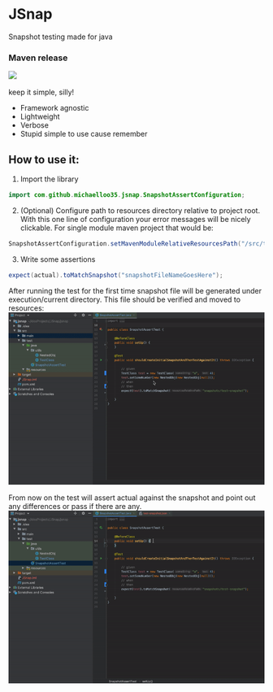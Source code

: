 # JSnap
Snapshot testing made for java
### Maven release
[![](https://jitpack.io/v/michaelloo35/Jest4J.svg)](https://jitpack.io/#michaelloo35/Jest4J)

keep it simple, silly!
* Framework agnostic
* Lightweight
* Verbose
* Stupid simple to use cause remember 

## How to use it:
1. Import the library
```java
import com.github.michaelloo35.jsnap.SnapshotAssertConfiguration;
```
2. (Optional) Configure path to resources directory relative to project root.
   With this one line of configuration your error messages will be nicely clickable.
   For single module maven project that would be:
```java
SnapshotAssertConfiguration.setMavenModuleRelativeResourcesPath("/src/test/resources/");
```
3. Write some assertions
```java
expect(actual).toMatchSnapshot("snapshotFileNameGoesHere");
```
After running the test for the first time snapshot file will be generated under execution/current directory.
This file should be verified and moved to resources:
![Initial run](demo/initialrun.gif)

From now on the test will assert actual against the snapshot and point out any differences or pass if there are any.
![Changed value](demo/changedvalue.gif)
